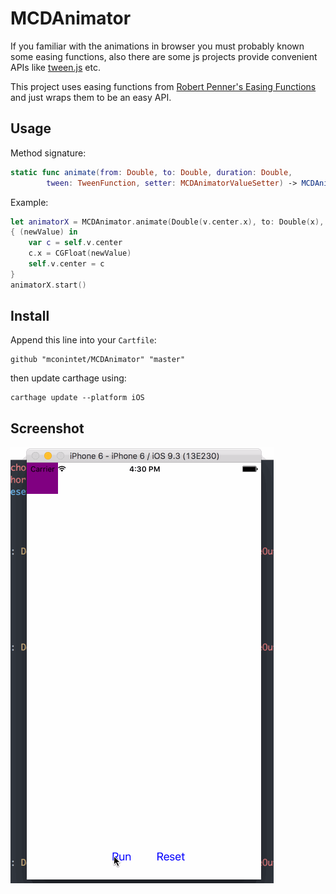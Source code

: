 # MCDAnimator

If you familiar with the animations in browser you must probably known some easing functions, also there are some js projects provide convenient APIs like [tween.js](https://github.com/tweenjs/tween.js/) etc.

This project uses easing functions from [Robert Penner's Easing Functions](http://robertpenner.com/easing/) and just wraps them to be an easy API.

## Usage

Method signature:

```swift
static func animate(from: Double, to: Double, duration: Double,
        tween: TweenFunction, setter: MCDAnimatorValueSetter) -> MCDAnimator
```

Example:

```swift
let animatorX = MCDAnimator.animate(Double(v.center.x), to: Double(x), duration: 1, tween: TweenBounceEaseOut)
{ (newValue) in
    var c = self.v.center
    c.x = CGFloat(newValue)
    self.v.center = c
}
animatorX.start()
```

## Install

Append this line into your `Cartfile`:

```
github "mconintet/MCDAnimator" "master"
```

then update carthage using:

```
carthage update --platform iOS
```

## Screenshot

![](https://raw.githubusercontent.com/mconintet/MCDAnimator/master/screenshots/s.gif)